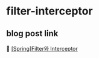 # filter-interceptor

## blog post link

:page_facing_up: [[Spring]Filter와 Interceptor](https://empty-castle.tistory.com/5)

